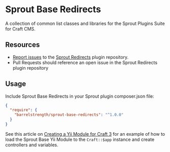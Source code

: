 # Sprout Base Redirects

A collection of common list classes and libraries for the Sprout Plugins Suite for Craft CMS.

## Resources

- [Report issues](https://github.com/barrelstrength/craft-sprout-redirects/issues) to the [Sprout Redirects](https://github.com/barrelstrength/craft-sprout-redirects) plugin repository.
- Pull Requests should reference an open issue in the Sprout Redirects plugin repository

## Usage

Include Sprout Base Redirects in your Sprout plugin composer.json file:

``` json
{
  "require": {
    "barrelstrength/sprout-base-redirects": "^1.0.0"
  }
}
```

See this article on [Creating a Yii Module for Craft 3](https://straightupcraft.com/articles/creating-a-yii-module-for-craft-3) for an example of how to load the Sprout Base Yii Module to the `Craft::$app` instance and create controllers and variables.
